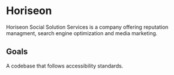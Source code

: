 # Horiseon
Horiseon Social Solution Services is a company offering reputation managment, search engine optimization and media marketing.
## Goals
A codebase that follows accessibility standards.